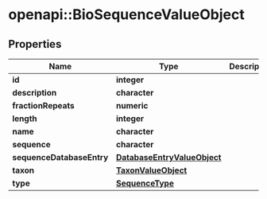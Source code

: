 # openapi::BioSequenceValueObject


## Properties
Name | Type | Description | Notes
------------ | ------------- | ------------- | -------------
**id** | **integer** |  | [optional] 
**description** | **character** |  | [optional] 
**fractionRepeats** | **numeric** |  | [optional] 
**length** | **integer** |  | [optional] 
**name** | **character** |  | [optional] 
**sequence** | **character** |  | [optional] 
**sequenceDatabaseEntry** | [**DatabaseEntryValueObject**](DatabaseEntryValueObject.md) |  | [optional] 
**taxon** | [**TaxonValueObject**](TaxonValueObject.md) |  | [optional] 
**type** | [**SequenceType**](SequenceType.md) |  | [optional] 


